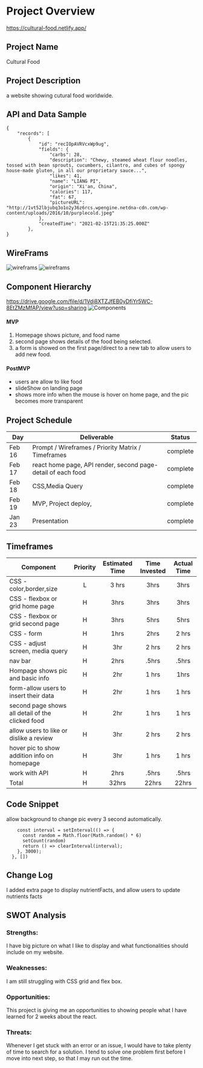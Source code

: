 
# Project Overview
https://cultural-food.netlify.app/

## Project Name
Cultural Food

## Project Description
a website showing cutural food worldwide.

## API and Data Sample

```
{
    "records": [
        {
            "id": "recIOpAVRVcxWp9ug",
            "fields": {
                "carbs": 28,
                "description": "Chewy, steamed wheat flour noodles, tossed with bean sprouts, cucumbers, cilantro, and cubes of spongy house-made gluten, in all our proprietary sauce...",
                "likes": 41,
                "name": "LIANG PI",
                "origin": "Xi'an, China",
                "calories": 117,
                "fat": 67,
                "pictureURL": "http://1vt52lbjubq3o1o2y36z6rcs.wpengine.netdna-cdn.com/wp-content/uploads/2016/10/purplecold.jpeg"
            },
            "createdTime": "2021-02-15T21:35:25.000Z"
        },
}
```
## WireFrams
![wireframs](https://res.cloudinary.com/lizhenwen727/image/upload/v1613424101/Screen_Shot_2021-02-15_at_4.20.40_PM_bwcsgn.png)
![wireframs](https://res.cloudinary.com/lizhenwen727/image/upload/v1613424091/Screen_Shot_2021-02-15_at_4.21.02_PM_z5zsas.png)


## Component Hierarchy
https://drive.google.com/file/d/1Vdi8XTZJfEB0yDfiYr5WC-8EtZMzMfAP/view?usp=sharing
![Components](https://res.cloudinary.com/lizhenwen727/image/upload/v1613512105/Screen_Shot_2021-02-16_at_4.47.49_PM_onpqsa.png)

#### MVP 

1. Homepage shows picture, and food name
2. second page shows details of the food being selected.
3. a form is showed on the first page/direct to a new tab to allow users to add new food.



#### PostMVP  

- users are allow to like food
- slideShow on landing page
- shows more info when the mouse is hover on home page,  and the pic becomes more transparent


## Project Schedule

|  Day | Deliverable | Status
|---|---| ---|
|Feb 16| Prompt / Wireframes / Priority Matrix / Timeframes | complete
|Feb 17| react home page, API render, second page-detail of each food | complete 
|Feb 18| CSS,Media Query  | complete
|Feb 19| MVP, Project deploy, | complete
|Jan 23| Presentation  | complete


## Timeframes

| Component | Priority | Estimated Time | Time Invested | Actual Time |
| --- | :---: |  :---: | :---: | :---: |
| CSS - color,border,size  | L | 3 hrs| 3hrs | 3hrs |
| CSS - flexbox or grid home page | H | 3hrs| 3hrs | 3hrs |
| CSS - flexbox or grid second  page | H | 3hrs| 5hrs | 5hrs |
| CSS - form|  H | 1hrs| 2hrs | 2 hrs |
| CSS - adjust screen, media query | H | 3hr | 2 hrs | 2 hrs |
| nav bar | H | 2hrs | .5hrs | .5hrs |
| Hompage shows pic and basic info | H | 2hr | 1 hrs | 1hrs|
| form-allow users to insert their data | H | 2hr | 1 hrs | 1 hrs |
| second page shows all detail of the clicked food | H | 2hr | 1 hrs | 1 hrs|
| allow users to like or dislike a review | H | 3hr | 2 hrs | 2 hrs |
| hover pic to show addition info on homepage | H | 3hr | 1 hrs | 1 hrs |
| work with API | H | 2hrs | .5hrs | .5hrs |
| Total | H | 32hrs | 22hrs | 22hrs |

## Code Snippet

allow background to change pic every 3 second automatically.
```useEffect(() => {
    const interval = setInterval(() => {
      const random = Math.floor(Math.random() * 6)
      setCount(random)
      return () => clearInterval(interval);
    }, 3000);
  }, [])
```
## Change Log

I added extra page to display nutrientFacts, and allow users to update nutrients facts



## SWOT Analysis

### Strengths:

I have big picture on what I like to display and what functionalities should include on my website.

### Weaknesses:

I am still struggling with CSS grid and flex box.

### Opportunities:

This project is giving me an opportunities to showing people what I have learned for 2 weeks about the react.

### Threats:

Whenever I get stuck with an error or an issue, I would have to take plenty of time to search for a solution. I tend to solve one problem first before I move into next step, so that I may run out the time.
